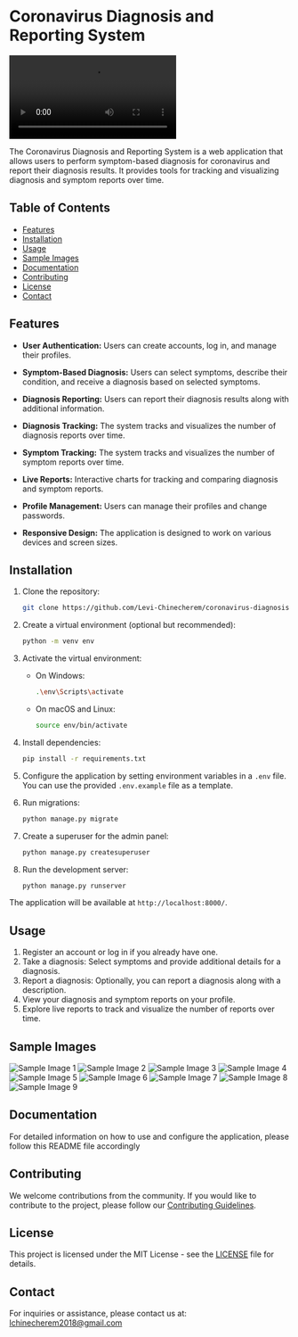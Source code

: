 # Coronavirus Diagnosis and Reporting System

![Video Sample](https://github.com/Levi-Chinecherem/coronavirus-diagnosis-system/blob/main/sample%20outputs/covid_19.mp4)

The Coronavirus Diagnosis and Reporting System is a web application that allows users to perform symptom-based diagnosis for coronavirus and report their diagnosis results. It provides tools for tracking and visualizing diagnosis and symptom reports over time.

## Table of Contents
- [Features](#features)
- [Installation](#installation)
- [Usage](#usage)
- [Sample Images](#sample-images)
- [Documentation](#documentation)
- [Contributing](#contributing)
- [License](#license)
- [Contact](#contact)

## Features
- **User Authentication:** Users can create accounts, log in, and manage their profiles.

- **Symptom-Based Diagnosis:** Users can select symptoms, describe their condition, and receive a diagnosis based on selected symptoms.

- **Diagnosis Reporting:** Users can report their diagnosis results along with additional information.

- **Diagnosis Tracking:** The system tracks and visualizes the number of diagnosis reports over time.

- **Symptom Tracking:** The system tracks and visualizes the number of symptom reports over time.

- **Live Reports:** Interactive charts for tracking and comparing diagnosis and symptom reports.

- **Profile Management:** Users can manage their profiles and change passwords.

- **Responsive Design:** The application is designed to work on various devices and screen sizes.

## Installation

1. Clone the repository:

   ```bash
   git clone https://github.com/Levi-Chinecherem/coronavirus-diagnosis-system.git

2. Create a virtual environment (optional but recommended):

   ```bash
   python -m venv env
   ```
3. Activate the virtual environment:

   - On Windows:

     ```bash
     .\env\Scripts\activate
     ```
   - On macOS and Linux:

     ```bash
     source env/bin/activate
     ```
4. Install dependencies:

   ```bash
   pip install -r requirements.txt
   ```
5. Configure the application by setting environment variables in a `.env` file. You can use the provided `.env.example` file as a template.
6. Run migrations:

   ```bash
   python manage.py migrate
   ```
7. Create a superuser for the admin panel:

   ```bash
   python manage.py createsuperuser
   ```
8. Run the development server:

   ```bash
   python manage.py runserver
   ```

The application will be available at `http://localhost:8000/`.

## Usage

1. Register an account or log in if you already have one.
2. Take a diagnosis: Select symptoms and provide additional details for a diagnosis.
3. Report a diagnosis: Optionally, you can report a diagnosis along with a description.
4. View your diagnosis and symptom reports on your profile.
5. Explore live reports to track and visualize the number of reports over time.

## Sample Images

![Sample Image 1](https://github.com/Levi-Chinecherem/coronavirus-diagnosis-system/blob/main/sample%20outputs/p1.png)
![Sample Image 2](https://github.com/Levi-Chinecherem/coronavirus-diagnosis-system/blob/main/sample%20outputs/p2.png)
![Sample Image 3](https://github.com/Levi-Chinecherem/coronavirus-diagnosis-system/blob/main/sample%20outputs/p3.png)
![Sample Image 4](https://github.com/Levi-Chinecherem/coronavirus-diagnosis-system/blob/main/sample%20outputs/p4.png)
![Sample Image 5](https://github.com/Levi-Chinecherem/coronavirus-diagnosis-system/blob/main/sample%20outputs/p5.png)
![Sample Image 6](https://github.com/Levi-Chinecherem/coronavirus-diagnosis-system/blob/main/sample%20outputs/p6.png)
![Sample Image 7](https://github.com/Levi-Chinecherem/coronavirus-diagnosis-system/blob/main/sample%20outputs/p7.png)
![Sample Image 8](https://github.com/Levi-Chinecherem/coronavirus-diagnosis-system/blob/main/sample%20outputs/p8.png)
![Sample Image 9](https://github.com/Levi-Chinecherem/coronavirus-diagnosis-system/blob/main/sample%20outputs/p9.png)

## Documentation

For detailed information on how to use and configure the application, please follow  this README file accordingly

## Contributing

We welcome contributions from the community. If you would like to contribute to the project, please follow our [Contributing Guidelines](link_to_contributing_guidelines).

## License

This project is licensed under the MIT License - see the [LICENSE](LICENSE) file for details.

## Contact

For inquiries or assistance, please contact us at: lchinecherem2018@gmail.com
